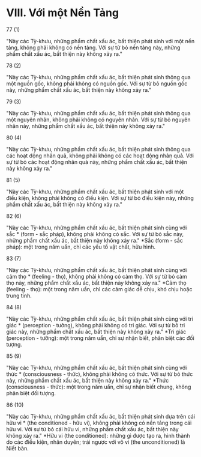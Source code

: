 # VIII. Với một Nền Tảng

77 (1)

"Này các Tỳ-khưu, những phẩm chất xấu ác, bất thiện phát sinh với một nền tảng, không phải không có nền tảng. Với sự từ bỏ nền tảng này, những phẩm chất xấu ác, bất thiện này không xảy ra."

78 (2)

"Này các Tỳ-khưu, những phẩm chất xấu ác, bất thiện phát sinh thông qua một nguồn gốc, không phải không có nguồn gốc. Với sự từ bỏ nguồn gốc này, những phẩm chất xấu ác, bất thiện này không xảy ra."

79 (3)

"Này các Tỳ-khưu, những phẩm chất xấu ác, bất thiện phát sinh thông qua một nguyên nhân, không phải không có nguyên nhân. Với sự từ bỏ nguyên nhân này, những phẩm chất xấu ác, bất thiện này không xảy ra."

80 (4)

"Này các Tỳ-khưu, những phẩm chất xấu ác, bất thiện phát sinh thông qua các hoạt động nhân quả, không phải không có các hoạt động nhân quả. Với sự từ bỏ các hoạt động nhân quả này, những phẩm chất xấu ác, bất thiện này không xảy ra."

81 (5)

"Này các Tỳ-khưu, những phẩm chất xấu ác, bất thiện phát sinh với một điều kiện, không phải không có điều kiện. Với sự từ bỏ điều kiện này, những phẩm chất xấu ác, bất thiện này không xảy ra."

82 (6)

"Này các Tỳ-khưu, những phẩm chất xấu ác, bất thiện phát sinh cùng với sắc * (form - sắc pháp), không phải không có sắc. Với sự từ bỏ sắc này, những phẩm chất xấu ác, bất thiện này không xảy ra."
*Sắc (form - sắc pháp): một trong năm uẩn, chỉ các yếu tố vật chất, hữu hình.

83 (7)

"Này các Tỳ-khưu, những phẩm chất xấu ác, bất thiện phát sinh cùng với cảm thọ * (feeling - thọ), không phải không có cảm thọ. Với sự từ bỏ cảm thọ này, những phẩm chất xấu ác, bất thiện này không xảy ra."
*Cảm thọ (feeling - thọ): một trong năm uẩn, chỉ các cảm giác dễ chịu, khó chịu hoặc trung tính.

84 (8)

"Này các Tỳ-khưu, những phẩm chất xấu ác, bất thiện phát sinh cùng với tri giác * (perception - tưởng), không phải không có tri giác. Với sự từ bỏ tri giác này, những phẩm chất xấu ác, bất thiện này không xảy ra."
*Tri giác (perception - tưởng): một trong năm uẩn, chỉ sự nhận biết, phân biệt các đối tượng.

85 (9)

"Này các Tỳ-khưu, những phẩm chất xấu ác, bất thiện phát sinh cùng với thức * (consciousness - thức), không phải không có thức. Với sự từ bỏ thức này, những phẩm chất xấu ác, bất thiện này không xảy ra."
*Thức (consciousness - thức): một trong năm uẩn, chỉ sự nhận biết chung, không phân biệt đối tượng.

86 (10)

"Này các Tỳ-khưu, những phẩm chất xấu ác, bất thiện phát sinh dựa trên cái hữu vi * (the conditioned - hữu vi), không phải không có nền tảng trong cái hữu vi. Với sự từ bỏ cái hữu vi, những phẩm chất xấu ác, bất thiện này không xảy ra."
*Hữu vi (the conditioned): những gì được tạo ra, hình thành do các điều kiện, nhân duyên; trái ngược với vô vi (the unconditioned) là Niết bàn.
